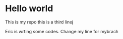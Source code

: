 # Hello world 
This is my repo
this is a third linej 

Eric is wrting some codes. 
Change my line for mybrach